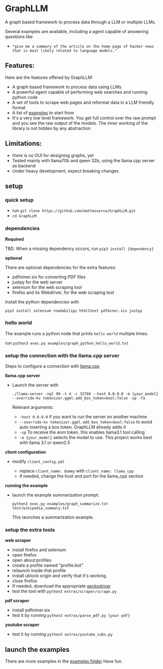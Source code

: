 # GraphLLM

A graph based framework to process data through a LLM or multiple LLMs.

Several examples are available, including a agent capable of answering questions like

* `"give me a summary of the article on the home page of hacker news that is most likely related to language models."`

## Features:

Here are the features offered by GraphLLM:

* A graph based framework to process data using LLMs.
* A powerful agent capable of performing web searches and running python code
* A set of tools to scrape web pages and reformat data in a LLM friendly format
* A list of [examples](https://github.com/matteoserva/GraphLLM/tree/main/examples) to start from
* It's a very low level framework. You get full control over the raw prompt and you see the raw output of the models.
  The inner working of the library is not hidden by any abstraction
  

## Limitations:

* there is no GUI for designing graphs, yet
* Tested mainly with llama70b and qwen 32b, using the llama.cpp server as backend
* Under heavy development, expect breaking changes

## setup

### quick setup
- run `git clone https://github.com/matteoserva/GraphLLM.git`
- `cd GraphLLM`

### dependencies
**Required**

TBD. When a missing dependency occurs, run `pip3 install {dependency}`

**optional**

There are optional dependencies for the extra features:
- pdfminer.six for converting PDF files
- justpy for the web server
- selenium for the web scraping tool
- firefox and its Webdriver, for the web scraping tool

Install the python dependencies with

`pip3 install selenium readabilipy html2text pdfminer.six justpy`


### hello world
The example runs a python node that prints `hello world` multiple times.

run `python3 exec.py examples/graph_python_hello_world.txt`

### setup the connection with the llama.cpp server
Steps to configure a connection with [llama.cpp](https://github.com/ggerganov/llama.cpp)

**llama.cpp server**

- Launch the server with

  `./llama-server -ngl 99 -t 4 -c 32768 --host 0.0.0.0 -m {your_model} --override-kv tokenizer.ggml.add_bos_token=bool:false -sp -fa`
  
  Relevant arguments:
  - `-host 0.0.0.0` if you want to run the server on another machine
  - `--override-kv tokenizer.ggml.add_bos_token=bool:false` to avoid auto inserting a bos token. GraphLLM already adds it
  - `-sp` To receive the eom token, this enables llama3.1 tool calling
  - `-m {your_model}` selects the model to use. This project works best with llama 3.1 or qwen2.5

**client configuration**

- modify `client_config.yml`

  - replace `client_name: dummy` with `client_name: llama_cpp`
  - if needed, change the host and port for the llama_cpp section

**running the example**
    
- launch the example summarization prompt:
  
  `python3 exec.py examples/graph_summarize.txt test/wikipedia_summary.txt`

  This launches a summarization example.

### setup the extra tools

**web scraper**
- install firefox and selenium
- open firefox
- open about:profiles
- create a profile named "profile.bot"
- relaunch inside that profile
- install ublock origin and verify that it's working.
- close firefox
- If needed, download the appropriate [geckodriver](https://github.com/mozilla/geckodriver/releases)
- test the tool with `python3 extras/scraper/scrape.py`

**pdf scraper**
- install pdfminer.six
- test it by running `python3 extras/parse_pdf.py {your pdf}`

**youtube scraper**
- test it by running `python3 extras/youtube_subs.py`

## launch the examples

There are more examples in the [examples folder](https://github.com/matteoserva/GraphLLM/tree/main/examples)
Have fun.
